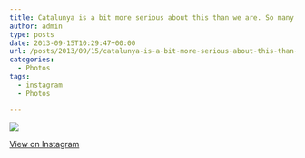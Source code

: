 ```yaml
---
title: Catalunya is a bit more serious about this than we are. So many people.
author: admin
type: posts
date: 2013-09-15T10:29:47+00:00
url: /posts/2013/09/15/catalunya-is-a-bit-more-serious-about-this-than-we-are-so-many-people/
categories:
  - Photos
tags:
  - instagram
  - Photos

---
```

<img src="https://lobban.org/wordpress//HLIC/10a06319d72bafbf11b7bd8d8986d6e5.jpg" class="instagram-image" />

<p class="view-instagram">
  <a href="http://instagram.com/p/eRw3_uqlsw/">View on Instagram</a>
</p>